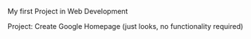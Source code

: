 My first Project in Web Development

Project: Create Google Homepage (just looks, no functionality required)
